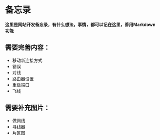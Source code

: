 # 备忘录
**这里是网站开发备忘录，有什么想法，事情，都可以记在这里，善用Markdown功能**


## 需要完善内容：
- 移动新连接方式
- 错误
- 对线
- 路由器设置
- 重做端口
- 飞线


## 需要补充图片：
- 做网线
- 寻线器
- 片区图
